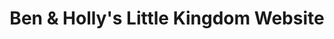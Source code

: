 ---
title: Ben & Holly's Little Kingdom Website
developer: Kids Industries
client: Nickelodeon UK
image: BenAndHollysLittleKingdomWebsite.jpg
link: http://www.kidsindustries.com/case-studies/ben-and-holly-s-little-kingdom-website
html5: http://www.benandholly.tv
featured: true
---